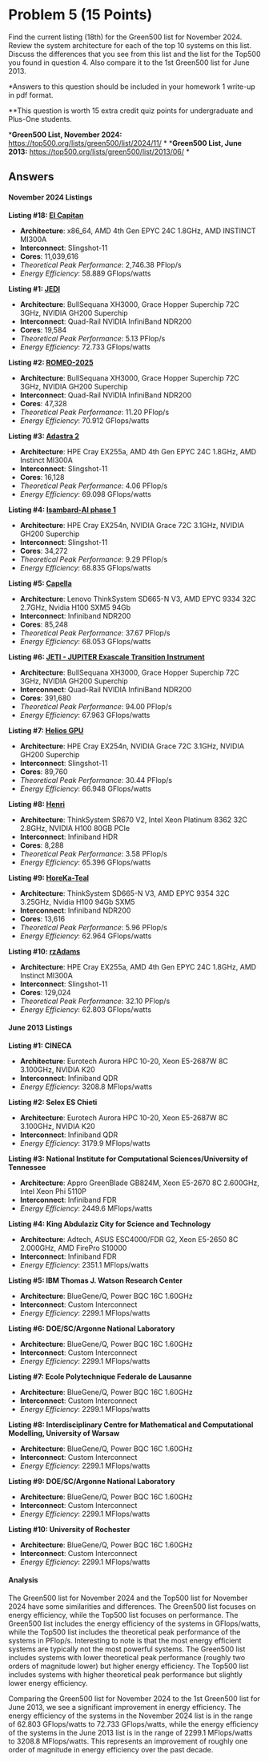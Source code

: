 # Problem 5 (15 Points)

Find the current listing (18th) for the Green500 list for November 2024. Review the system architecture for each of the top 10 systems on this list. Discuss the differences that you see from this list and the list for the Top500 you found in question 4. Also compare it to the 1st Green500 list for June 2013.

*Answers to this question should be included in your homework 1 write-up in pdf format.

**This question is worth 15 extra credit quiz points for undergraduate and Plus-One students.

***Green500 List, November 2024:** https://top500.org/lists/green500/list/2024/11/ *
***Green500 List, June 2013:** https://top500.org/lists/green500/list/2013/06/ *

## Answers

#### November 2024 Listings

**Listing #18: [El Capitan](https://www.top500.org/system/180307/)**

- **Architecture**: x86_64, AMD 4th Gen EPYC 24C 1.8GHz, AMD INSTINCT MI300A
- **Interconnect**: Slingshot-11
- **Cores**: 11,039,616
- _Theoretical Peak Performance_: 2,746.38 PFlop/s
- _Energy Efficiency_: 58.889 GFlops/watts


**Listing #1: [JEDI](https://top500.org/system/180269/)**

- **Architecture**: BullSequana XH3000, Grace Hopper Superchip 72C 3GHz, NVIDIA GH200 Superchip
- **Interconnect**: Quad-Rail NVIDIA InfiniBand NDR200
- **Cores**: 19,584
- _Theoretical Peak Performance_: 5.13 PFlop/s
- _Energy Efficiency_: 72.733 GFlops/watts

**Listing #2: [ROMEO-2025](https://top500.org/system/180311/)**
- **Architecture**: BullSequana XH3000, Grace Hopper Superchip 72C 3GHz, NVIDIA GH200 Superchip
- **Interconnect**: Quad-Rail NVIDIA InfiniBand NDR200
- **Cores**: 47,328
- _Theoretical Peak Performance_: 11.20 PFlop/s
- _Energy Efficiency_: 70.912 GFlops/watts

**Listing #3: [Adastra 2](https://top500.org/system/180319/)**
- **Architecture**: HPE Cray EX255a, AMD 4th Gen EPYC 24C 1.8GHz, AMD Instinct MI300A
- **Interconnect**: Slingshot-11
- **Cores**: 16,128
- _Theoretical Peak Performance_: 4.06 PFlop/s
- _Energy Efficiency_: 69.098 GFlops/watts

**Listing #4: [Isambard-AI phase 1](https://top500.org/system/180257/)**
- **Architecture**: HPE Cray EX254n, NVIDIA Grace 72C 3.1GHz, NVIDIA GH200 Superchip
- **Interconnect**: Slingshot-11
- **Cores**: 34,272
- _Theoretical Peak Performance_: 9.29 PFlop/s
- _Energy Efficiency_: 68.835 GFlops/watts

**Listing #5: [Capella](https://top500.org/system/180298/)**
- **Architecture**: Lenovo ThinkSystem SD665-N V3, AMD EPYC 9334 32C 2.7GHz, Nvidia H100 SXM5 94Gb
- **Interconnect**: Infiniband NDR200
- **Cores**: 85,248
- _Theoretical Peak Performance_: 37.67 PFlop/s
- _Energy Efficiency_: 68.053 GFlops/watts

**Listing #6: [JETI - JUPITER Exascale Transition Instrument](https://top500.org/system/180312/)**
- **Architecture**: BullSequana XH3000, Grace Hopper Superchip 72C 3GHz, NVIDIA GH200 Superchip
- **Interconnect**: Quad-Rail NVIDIA InfiniBand NDR200
- **Cores**: 391,680
- _Theoretical Peak Performance_: 94.00 PFlop/s
- _Energy Efficiency_: 67.963 GFlops/watts

**Listing #7: [Helios GPU](https://top500.org/system/180244/)**
- **Architecture**: HPE Cray EX254n, NVIDIA Grace 72C 3.1GHz, NVIDIA GH200 Superchip
- **Interconnect**: Slingshot-11
- **Cores**: 89,760
- _Theoretical Peak Performance_: 30.44 PFlop/s
- _Energy Efficiency_: 66.948 GFlops/watts

**Listing #8: [Henri](https://top500.org/system/180087/)**
- **Architecture**: ThinkSystem SR670 V2, Intel Xeon Platinum 8362 32C 2.8GHz, NVIDIA H100 80GB PCIe
- **Interconnect**: Infiniband HDR
- **Cores**: 8,288
- _Theoretical Peak Performance_: 3.58 PFlop/s
- _Energy Efficiency_: 65.396 GFlops/watts

**Listing #9: [HoreKa-Teal](https://top500.org/system/180270/)**
- **Architecture**: ThinkSystem SD665-N V3, AMD EPYC 9354 32C 3.25GHz, Nvidia H100 94Gb SXM5
- **Interconnect**: Infiniband NDR200
- **Cores**: 13,616
- _Theoretical Peak Performance_: 5.96 PFlop/s
- _Energy Efficiency_: 62.964 GFlops/watts

**Listing #10: [rzAdams](https://top500.org/system/180284/)**
- **Architecture**: HPE Cray EX255a, AMD 4th Gen EPYC 24C 1.8GHz, AMD Instinct MI300A
- **Interconnect**: Slingshot-11
- **Cores**: 129,024
- _Theoretical Peak Performance_: 32.10 PFlop/s
- _Energy Efficiency_: 62.803 GFlops/watts

#### June 2013 Listings

**Listing #1: CINECA**

- **Architecture**: Eurotech Aurora HPC 10-20, Xeon E5-2687W 8C 3.100GHz, NVIDIA K20
- **Interconnect**: Infiniband QDR
- _Energy Efficiency_: 3208.8 MFlops/watts

**Listing #2: Selex ES Chieti**
- **Architecture**: Eurotech Aurora HPC 10-20, Xeon E5-2687W 8C 3.100GHz, NVIDIA K20
- **Interconnect**: Infiniband QDR
- _Energy Efficiency_: 3179.9 MFlops/watts

**Listing #3: National Institute for Computational Sciences/University of Tennessee**
- **Architecture**: Appro GreenBlade GB824M, Xeon E5-2670 8C 2.600GHz, Intel Xeon Phi 5110P
- **Interconnect**: Infiniband FDR
- _Energy Efficiency_: 2449.6 MFlops/watts

**Listing #4: King Abdulaziz City for Science and Technology**
- **Architecture**: Adtech, ASUS ESC4000/FDR G2, Xeon E5-2650 8C 2.000GHz, AMD FirePro S10000
- **Interconnect**: Infiniband FDR
- _Energy Efficiency_: 2351.1 MFlops/watts

**Listing #5: IBM Thomas J. Watson Research Center**
- **Architecture**: BlueGene/Q, Power BQC 16C 1.60GHz
- **Interconnect**: Custom Interconnect
- _Energy Efficiency_: 2299.1 MFlops/watts

**Listing #6: DOE/SC/Argonne National Laboratory**
- **Architecture**: BlueGene/Q, Power BQC 16C 1.60GHz
- **Interconnect**: Custom Interconnect
- _Energy Efficiency_: 2299.1 MFlops/watts

**Listing #7: Ecole Polytechnique Federale de Lausanne**
- **Architecture**: BlueGene/Q, Power BQC 16C 1.60GHz
- **Interconnect**: Custom Interconnect
- _Energy Efficiency_: 2299.1 MFlops/watts

**Listing #8: Interdisciplinary Centre for Mathematical and Computational Modelling, University of Warsaw**
- **Architecture**: BlueGene/Q, Power BQC 16C 1.60GHz
- **Interconnect**: Custom Interconnect
- _Energy Efficiency_: 2299.1 MFlops/watts

**Listing #9: DOE/SC/Argonne National Laboratory**
- **Architecture**: BlueGene/Q, Power BQC 16C 1.60GHz
- **Interconnect**: Custom Interconnect
- _Energy Efficiency_: 2299.1 MFlops/watts

**Listing #10: University of Rochester**
- **Architecture**: BlueGene/Q, Power BQC 16C 1.60GHz
- **Interconnect**: Custom Interconnect
- _Energy Efficiency_: 2299.1 MFlops/watts


#### Analysis

The Green500 list for November 2024 and the Top500 list for November 2024 have some similarities and differences. The Green500 list focuses on energy efficiency, while the Top500 list focuses on performance. The Green500 list includes the energy efficiency of the systems in GFlops/watts, while the Top500 list includes the theoretical peak performance of the systems in PFlop/s. Interesting to note is that the most energy efficient systems are typically not the most powerful systems. The Green500 list includes systems with lower theoretical peak performance (roughly two orders of magnitude lower) but higher energy efficiency. The Top500 list includes systems with higher theoretical peak performance but slightly lower energy efficiency.

Comparing the Green500 list for November 2024 to the 1st Green500 list for June 2013, we see a significant improvement in energy efficiency. The energy efficiency of the systems in the November 2024 list is in the range of 62.803 GFlops/watts to 72.733 GFlops/watts, while the energy efficiency of the systems in the June 2013 list is in the range of 2299.1 MFlops/watts to 3208.8 MFlops/watts. This represents an improvement of roughly one order of magnitude in energy efficiency over the past decade.